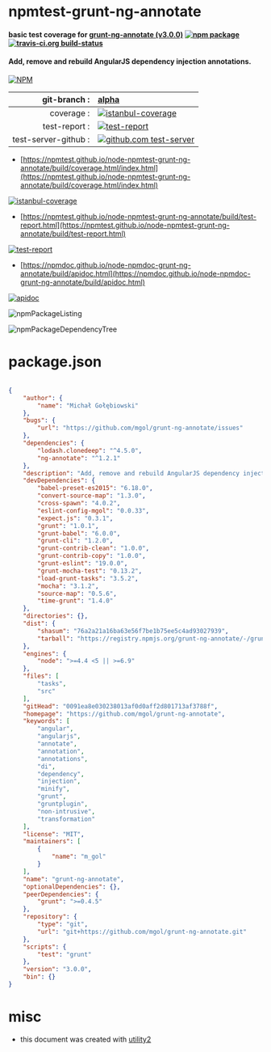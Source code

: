 # npmtest-grunt-ng-annotate

#### basic test coverage for  [grunt-ng-annotate (v3.0.0)](https://github.com/mgol/grunt-ng-annotate)  [![npm package](https://img.shields.io/npm/v/npmtest-grunt-ng-annotate.svg?style=flat-square)](https://www.npmjs.org/package/npmtest-grunt-ng-annotate) [![travis-ci.org build-status](https://api.travis-ci.org/npmtest/node-npmtest-grunt-ng-annotate.svg)](https://travis-ci.org/npmtest/node-npmtest-grunt-ng-annotate)

#### Add, remove and rebuild AngularJS dependency injection annotations.

[![NPM](https://nodei.co/npm/grunt-ng-annotate.png?downloads=true&downloadRank=true&stars=true)](https://www.npmjs.com/package/grunt-ng-annotate)

| git-branch : | [alpha](https://github.com/npmtest/node-npmtest-grunt-ng-annotate/tree/alpha)|
|--:|:--|
| coverage : | [![istanbul-coverage](https://npmtest.github.io/node-npmtest-grunt-ng-annotate/build/coverage.badge.svg)](https://npmtest.github.io/node-npmtest-grunt-ng-annotate/build/coverage.html/index.html)|
| test-report : | [![test-report](https://npmtest.github.io/node-npmtest-grunt-ng-annotate/build/test-report.badge.svg)](https://npmtest.github.io/node-npmtest-grunt-ng-annotate/build/test-report.html)|
| test-server-github : | [![github.com test-server](https://npmtest.github.io/node-npmtest-grunt-ng-annotate/GitHub-Mark-32px.png)](https://npmtest.github.io/node-npmtest-grunt-ng-annotate/build/app/index.html) | | build-artifacts : | [![build-artifacts](https://npmtest.github.io/node-npmtest-grunt-ng-annotate/glyphicons_144_folder_open.png)](https://github.com/npmtest/node-npmtest-grunt-ng-annotate/tree/gh-pages/build)|

- [https://npmtest.github.io/node-npmtest-grunt-ng-annotate/build/coverage.html/index.html](https://npmtest.github.io/node-npmtest-grunt-ng-annotate/build/coverage.html/index.html)

[![istanbul-coverage](https://npmtest.github.io/node-npmtest-grunt-ng-annotate/build/screenCapture.buildCi.browser.%252Ftmp%252Fbuild%252Fcoverage.lib.html.png)](https://npmtest.github.io/node-npmtest-grunt-ng-annotate/build/coverage.html/index.html)

- [https://npmtest.github.io/node-npmtest-grunt-ng-annotate/build/test-report.html](https://npmtest.github.io/node-npmtest-grunt-ng-annotate/build/test-report.html)

[![test-report](https://npmtest.github.io/node-npmtest-grunt-ng-annotate/build/screenCapture.buildCi.browser.%252Ftmp%252Fbuild%252Ftest-report.html.png)](https://npmtest.github.io/node-npmtest-grunt-ng-annotate/build/test-report.html)

- [https://npmdoc.github.io/node-npmdoc-grunt-ng-annotate/build/apidoc.html](https://npmdoc.github.io/node-npmdoc-grunt-ng-annotate/build/apidoc.html)

[![apidoc](https://npmdoc.github.io/node-npmdoc-grunt-ng-annotate/build/screenCapture.buildCi.browser.%252Ftmp%252Fbuild%252Fapidoc.html.png)](https://npmdoc.github.io/node-npmdoc-grunt-ng-annotate/build/apidoc.html)

![npmPackageListing](https://npmtest.github.io/node-npmtest-grunt-ng-annotate/build/screenCapture.npmPackageListing.svg)

![npmPackageDependencyTree](https://npmtest.github.io/node-npmtest-grunt-ng-annotate/build/screenCapture.npmPackageDependencyTree.svg)



# package.json

```json

{
    "author": {
        "name": "Michał Gołębiowski"
    },
    "bugs": {
        "url": "https://github.com/mgol/grunt-ng-annotate/issues"
    },
    "dependencies": {
        "lodash.clonedeep": "^4.5.0",
        "ng-annotate": "^1.2.1"
    },
    "description": "Add, remove and rebuild AngularJS dependency injection annotations.",
    "devDependencies": {
        "babel-preset-es2015": "6.18.0",
        "convert-source-map": "1.3.0",
        "cross-spawn": "4.0.2",
        "eslint-config-mgol": "0.0.33",
        "expect.js": "0.3.1",
        "grunt": "1.0.1",
        "grunt-babel": "6.0.0",
        "grunt-cli": "1.2.0",
        "grunt-contrib-clean": "1.0.0",
        "grunt-contrib-copy": "1.0.0",
        "grunt-eslint": "19.0.0",
        "grunt-mocha-test": "0.13.2",
        "load-grunt-tasks": "3.5.2",
        "mocha": "3.1.2",
        "source-map": "0.5.6",
        "time-grunt": "1.4.0"
    },
    "directories": {},
    "dist": {
        "shasum": "76a2a21a16ba63e56f7be1b75ee5c4ad93027939",
        "tarball": "https://registry.npmjs.org/grunt-ng-annotate/-/grunt-ng-annotate-3.0.0.tgz"
    },
    "engines": {
        "node": ">=4.4 <5 || >=6.9"
    },
    "files": [
        "tasks",
        "src"
    ],
    "gitHead": "0091ea8e030238013af0d0aff2d801713af3788f",
    "homepage": "https://github.com/mgol/grunt-ng-annotate",
    "keywords": [
        "angular",
        "angularjs",
        "annotate",
        "annotation",
        "annotations",
        "di",
        "dependency",
        "injection",
        "minify",
        "grunt",
        "gruntplugin",
        "non-intrusive",
        "transformation"
    ],
    "license": "MIT",
    "maintainers": [
        {
            "name": "m_gol"
        }
    ],
    "name": "grunt-ng-annotate",
    "optionalDependencies": {},
    "peerDependencies": {
        "grunt": ">=0.4.5"
    },
    "repository": {
        "type": "git",
        "url": "git+https://github.com/mgol/grunt-ng-annotate.git"
    },
    "scripts": {
        "test": "grunt"
    },
    "version": "3.0.0",
    "bin": {}
}
```



# misc
- this document was created with [utility2](https://github.com/kaizhu256/node-utility2)
